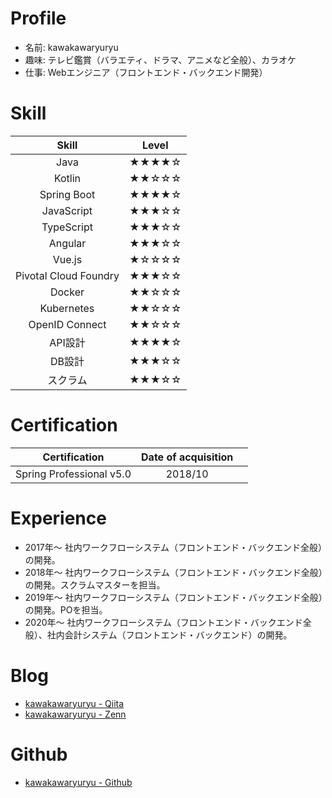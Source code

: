 # Profile
- 名前: kawakawaryuryu
- 趣味: テレビ鑑賞（バラエティ、ドラマ、アニメなど全般）、カラオケ
- 仕事: Webエンジニア（フロントエンド・バックエンド開発）

# Skill

|Skill|Level|
|:-:|:-:|
|Java|★★★★☆|
|Kotlin|★★☆☆☆|
|Spring Boot|★★★★☆|
|JavaScript|★★★☆☆|
|TypeScript|★★★☆☆|
|Angular|★★★☆☆|
|Vue.js|★☆☆☆☆|
|Pivotal Cloud Foundry|★★★☆☆|
|Docker|★★☆☆☆|
|Kubernetes|★★☆☆☆|
|OpenID Connect|★★☆☆☆|
|API設計|★★★★☆|
|DB設計|★★★☆☆|
|スクラム|★★★☆☆|

# Certification

|Certification|Date of acquisition||
|:-:|:-:|:-:|
|Spring Professional v5.0|2018/10||

# Experience
- 2017年〜 社内ワークフローシステム（フロントエンド・バックエンド全般）の開発。
- 2018年〜 社内ワークフローシステム（フロントエンド・バックエンド全般）の開発。スクラムマスターを担当。
- 2019年〜 社内ワークフローシステム（フロントエンド・バックエンド全般）の開発。POを担当。
- 2020年〜 社内ワークフローシステム（フロントエンド・バックエンド全般）、社内会計システム（フロントエンド・バックエンド）の開発。

# Blog
- [kawakawaryuryu - Qiita](https://qiita.com/kawakawaryuryu)
- [kawakawaryuryu - Zenn](https://zenn.dev/kawakawaryuryu)

# Github
- [kawakawaryuryu - Github](https://github.com/kawakawaryuryu)
